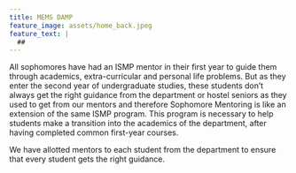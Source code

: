 ```yaml
---
title: MEMS DAMP
feature_image: assets/home_back.jpeg
feature_text: |
  ##
---
```


All sophomores have had an ISMP mentor in their first year to guide them through academics, extra-curricular and personal life problems. But as they enter the second year of undergraduate studies, these students don’t always get the right guidance from the department or hostel seniors as they used to get from our mentors and therefore Sophomore Mentoring is like an extension of the same ISMP program. This program is necessary to help students make a transition into the academics of the department, after having completed common first-year courses.

We have allotted mentors to each student from the department to ensure that every student gets the right guidance.
